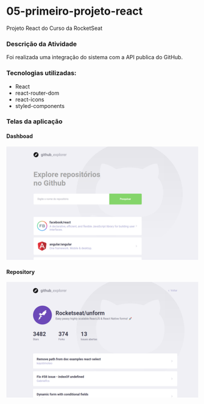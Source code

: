 # 05-primeiro-projeto-react
Projeto React do Curso da RocketSeat

### Descrição da Atividade
Foi realizada uma integração do sistema com a API publica do GitHub.

### Tecnologias utilizadas:

- React
- react-router-dom
- react-icons
- styled-components

### Telas da aplicação

#### Dashboad
![alt Tela Dashboard](https://github.com/brasileirodev/05-primeiro-projeto-react/blob/master/src/assets/Tela%20Dashboard.png)

#### Repository
![alt Tela Repository](https://github.com/brasileirodev/05-primeiro-projeto-react/blob/master/src/assets/Tela%20Repositories.png)
